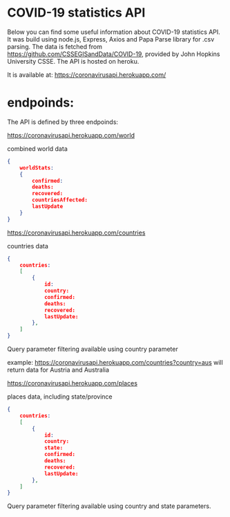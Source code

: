 # COVID-19 statistics API

Below you can find some useful information about COVID-19 statistics API. It was build using node.js, Express, Axios and Papa Parse library for .csv parsing. The data is fetched from https://github.com/CSSEGISandData/COVID-19, provided by John Hopkins University CSSE. The API is hosted on heroku. 

It is available at: https://coronavirusapi.herokuapp.com/ 

# endpoinds:
The API is defined by three endpoinds:

https://coronavirusapi.herokuapp.com/world

combined world data
```json
{
	worldStats:
	{
		confirmed:
		deaths:
		recovered:
		countriesAffected:
		lastUpdate
	}
}
```
https://coronavirusapi.herokuapp.com/countries

countries data
```json
{
	countries:
	[
		{
			id:
			country:
			confirmed:
			deaths:
			recovered:
			lastUpdate:
		},
	]
}
```

Query parameter filtering available using country parameter

example: https://coronavirusapi.herokuapp.com/countries?country=aus will return data for Austria and Australia

https://coronavirusapi.herokuapp.com/places

places data, including state/province

```json
{
	countries:
	[
		{
			id:
			country:
			state:
			confirmed:
			deaths:
			recovered:
			lastUpdate:
		},
	]
}
```

Query parameter filtering available using country and state parameters.